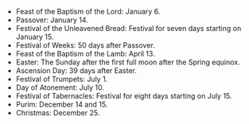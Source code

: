 - Feast of the Baptism of the Lord: January 6.
- Passover: January 14.
- Festival of the Unleavened Bread: Festival for seven days starting on January 15.
- Festival of Weeks: 50 days after Passover.
- Feast of the Baptism of the Lamb: April 13.
- Easter: The Sunday after the first full moon after the Spring equinox. 
- Ascension Day: 39 days after Easter.
- Festival of Trumpets: July 1.
- Day of Atonement: July 10.
- Festival of Tabernacles: Festival for eight days starting on July 15.
- Purim: December 14 and 15.
- Christmas: December 25.
